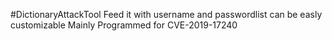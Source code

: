 #DictionaryAttackTool
Feed it with username and passwordlist
can be easly customizable
Mainly Programmed for CVE-2019-17240

